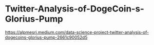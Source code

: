 # Twitter-Analysis-of-DogeCoin-s-Glorius-Pump
https://alpmesri.medium.com/data-science-project-twitter-analysis-of-dogecoins-glorius-pump-2661c90052d5
